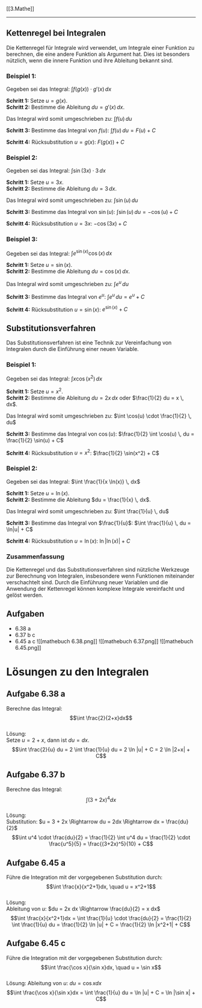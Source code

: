 [[3.Mathe]]
___
## Kettenregel bei Integralen

Die Kettenregel für Integrale wird verwendet, um Integrale einer Funktion zu berechnen, die eine andere Funktion als Argument hat. Dies ist besonders nützlich, wenn die innere Funktion und ihre Ableitung bekannt sind.

### Beispiel 1: 

Gegeben sei das Integral:
$\int f(g(x)) \cdot g'(x) \, dx$

**Schritt 1:** Setze $u = g(x)$.  
**Schritt 2:** Bestimme die Ableitung $du = g'(x) \, dx$. 

Das Integral wird somit umgeschrieben zu:
$\int f(u) \, du$

**Schritt 3:** Bestimme das Integral von $f(u)$:
$\int f(u) \, du = F(u) + C$

**Schritt 4:** Rücksubstitution $u = g(x)$:
$F(g(x)) + C$

### Beispiel 2:

Gegeben sei das Integral:
$\int \sin(3x) \cdot 3 \, dx$

**Schritt 1:** Setze $u = 3x$.  
**Schritt 2:** Bestimme die Ableitung $du = 3 \, dx$. 

Das Integral wird somit umgeschrieben zu:
$\int \sin(u) \, du$

**Schritt 3:** Bestimme das Integral von $\sin(u)$:
$\int \sin(u) \, du = -\cos(u) + C$

**Schritt 4:** Rücksubstitution $u = 3x$:
$-\cos(3x) + C$

### Beispiel 3:

Gegeben sei das Integral:
$\int e^{\sin(x)} \cos(x) \, dx$

**Schritt 1:** Setze $u = \sin(x)$.  
**Schritt 2:** Bestimme die Ableitung $du = \cos(x) \, dx$. 

Das Integral wird somit umgeschrieben zu:
$\int e^u \, du$

**Schritt 3:** Bestimme das Integral von $e^u$:
$\int e^u \, du = e^u + C$

**Schritt 4:** Rücksubstitution $u = \sin(x)$:
$e^{\sin(x)} + C$

## Substitutionsverfahren

Das Substitutionsverfahren ist eine Technik zur Vereinfachung von Integralen durch die Einführung einer neuen Variable.

### Beispiel 1:

Gegeben sei das Integral:
$\int x \cos(x^2) \, dx$

**Schritt 1:** Setze $u = x^2$.  
**Schritt 2:** Bestimme die Ableitung $du = 2x \, dx$ oder $\frac{1}{2} du = x \, dx$. 

Das Integral wird somit umgeschrieben zu:
$\int \cos(u) \cdot \frac{1}{2} \, du$

**Schritt 3:** Bestimme das Integral von $\cos(u)$:
$\frac{1}{2} \int \cos(u) \, du = \frac{1}{2} \sin(u) + C$

**Schritt 4:** Rücksubstitution $u = x^2$:
$\frac{1}{2} \sin(x^2) + C$

### Beispiel 2:

Gegeben sei das Integral:
$\int \frac{1}{x \ln(x)} \, dx$

**Schritt 1:** Setze $u = \ln(x)$.  
**Schritt 2:** Bestimme die Ableitung $du = \frac{1}{x} \, dx$. 

Das Integral wird somit umgeschrieben zu:
$\int \frac{1}{u} \, du$

**Schritt 3:** Bestimme das Integral von $\frac{1}{u}$:
$\int \frac{1}{u} \, du = \ln|u| + C$

**Schritt 4:** Rücksubstitution $u = \ln(x)$:
$\ln|\ln(x)| + C$

### Zusammenfassung

Die Kettenregel und das Substitutionsverfahren sind nützliche Werkzeuge zur Berechnung von Integralen, insbesondere wenn Funktionen miteinander verschachtelt sind. Durch die Einführung neuer Variablen und die Anwendung der Kettenregel können komplexe Integrale vereinfacht und gelöst werden.

## Aufgaben
- 6.38 a
- 6.37 b c
- 6.45 a c
![[mathebuch 6.38.png]]
![[mathebuch 6.37.png]]
![[mathebuch 6.45.png]]
# Lösungen zu den Integralen

## Aufgabe 6.38 a
Berechne das Integral:  
$$\int \frac{2}{2+x}dx$$  
Lösung:  
Setze $u = 2 + x$, dann ist $du = dx$.  
$$\int \frac{2}{u} du = 2 \int \frac{1}{u} du = 2 \ln |u| + C = 2 \ln |2+x| + C$$  

## Aufgabe 6.37 b
Berechne das Integral:  
$$\int (3+2x)^4dx$$  
Lösung:  
Substitution: $u = 3 + 2x \Rightarrow du = 2dx \Rightarrow dx = \frac{du}{2}$  
$$\int u^4 \cdot \frac{du}{2} = \frac{1}{2} \int u^4 du = \frac{1}{2} \cdot \frac{u^5}{5} = \frac{(3+2x)^5}{10} + C$$  

## Aufgabe 6.45 a
Führe die Integration mit der vorgegebenen Substitution durch:  
$$\int \frac{x}{x^2+1}dx, \quad u = x^2+1$$  
Lösung:  
Ableitung von $u$: $du = 2x dx \Rightarrow \frac{du}{2} = x dx$  
$$\int \frac{x}{x^2+1}dx = \int \frac{1}{u} \cdot \frac{du}{2} = \frac{1}{2} \int \frac{1}{u} du = \frac{1}{2} \ln |u| + C = \frac{1}{2} \ln |x^2+1| + C$$  

## Aufgabe 6.45 c
Führe die Integration mit der vorgegebenen Substitution durch:  
$$\int \frac{\cos x}{\sin x}dx, \quad u = \sin x$$  
Lösung:
Ableitung von $u$: $du = \cos x dx$  
$$\int \frac{\cos x}{\sin x}dx = \int \frac{1}{u} du = \ln |u| + C = \ln |\sin x| + C$$  
